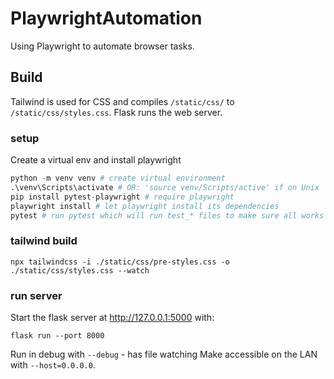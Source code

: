 # PlaywrightAutomation
Using Playwright to automate browser tasks.

## Build
Tailwind is used for CSS and compiles `/static/css/` to `/static/css/styles.css`.
Flask runs the web server.

### setup
Create a virtual env and install playwright

```python
python -m venv venv # create virtual environment
.\venv\Scripts\activate # OR: 'source venv/Scripts/active' if on Unix
pip install pytest-playwright # require playwright
playwright install # let playwright install its dependencies
pytest # run pytest which will run test_* files to make sure all works
```

### tailwind build

```cli
npx tailwindcss -i ./static/css/pre-styles.css -o ./static/css/styles.css --watch
```

### run server
Start the flask server at http://127.0.0.1:5000 with:

```cli
flask run --port 8000
```
Run in debug with `--debug` - has file watching
Make accessible on the LAN with `--host=0.0.0.0`.